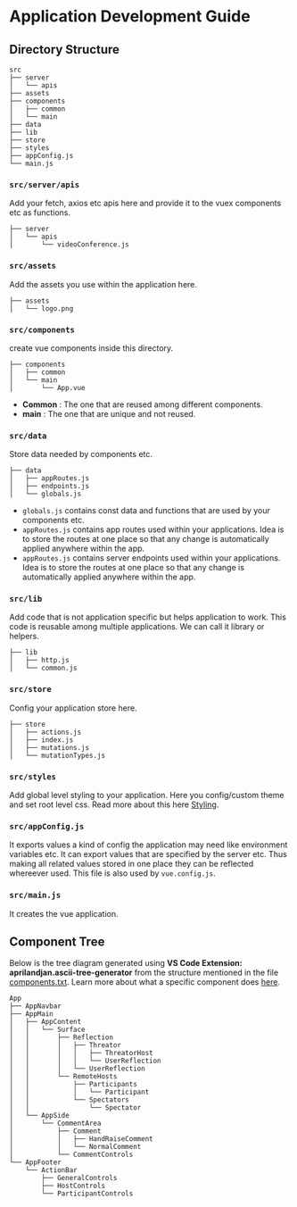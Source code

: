 # Application Development Guide

## Directory Structure

```
src
├── server
│   └── apis
├── assets
├── components
│   ├── common
│   └── main
├── data
├── lib
├── store
├── styles
├── appConfig.js
└── main.js 
```

### ```src/server/apis```
Add your fetch, axios etc apis here and provide it to the vuex components etc as functions.

```
├── server
│   └── apis
│       └── videoConference.js
```

### ```src/assets```
Add the assets you use within the application here.

```
├── assets
│   └── logo.png
```

### ```src/components```
create vue components inside this directory.

```
├── components
│   ├── common
│   └── main
│       └── App.vue
```

* **Common** : The one that are reused among different components.
* **main** : The one that are unique and not reused.

### ```src/data```
Store data needed by components etc.

```
├── data
│   ├── appRoutes.js
│   ├── endpoints.js
│   └── globals.js
```

* ```globals.js``` contains const data and functions that are used by your components etc.
* ```appRoutes.js``` contains app routes used within your applications. Idea is to store the routes at one place so that any change is automatically applied anywhere within the app.
* ```appRoutes.js``` contains server endpoints used within your applications. Idea is to store the routes at one place so that any change is automatically applied anywhere within the app.

### ```src/lib```
Add code that is not application specific but helps application to work. This code is reusable among multiple applications. We can call it library or helpers.

```
├── lib
│   ├── http.js
│   └── common.js
```

### ```src/store```
Config your application store here.

```
├── store
│   ├── actions.js
│   ├── index.js
│   ├── mutations.js
│   └── mutationTypes.js
```

### ```src/styles```
Add global level styling to your application. Here you config/custom theme and set root level css. Read more about this here [Styling](styling.md).

### ```src/appConfig.js```
It exports values a kind of config the application may need like environment variables etc. It can export values that are specified by the server etc.
Thus making all related values stored in one place they can be reflected whereever used. This file is also used by ```vue.config.js```.

### ```src/main.js```
It creates the vue application.

## Component Tree

Below is the tree diagram generated using **VS Code Extension: aprilandjan.ascii-tree-generator** from the structure mentioned in the file [components.txt](components.txt). Learn more about what a specific component does [here](components.md).

```
App
├── AppNavbar
├── AppMain
│   ├── AppContent
│   │   └── Surface
│   │       ├── Reflection
│   │       │   ├── Threator
│   │       │   │   ├── ThreatorHost
│   │       │   │   └── UserReflection
│   │       │   └── UserReflection
│   │       └── RemoteHosts
│   │           ├── Participants
│   │           │   └── Participant
│   │           └── Spectators
│   │               └── Spectator
│   └── AppSide
│       └── CommentArea
│           ├── Comment
│           │   ├── HandRaiseComment
│           │   └── NormalComment
│           └── CommentControls
└── AppFooter
    └── ActionBar
        ├── GeneralControls
        ├── HostControls
        └── ParticipantControls
```
